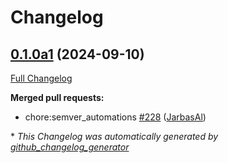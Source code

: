 # Changelog

## [0.1.0a1](https://github.com/OpenVoiceOS/OVOS-workshop/tree/0.1.0a1) (2024-09-10)

[Full Changelog](https://github.com/OpenVoiceOS/OVOS-workshop/compare/0.1.0...0.1.0a1)

**Merged pull requests:**

- chore:semver\_automations [\#228](https://github.com/OpenVoiceOS/OVOS-workshop/pull/228) ([JarbasAl](https://github.com/JarbasAl))



\* *This Changelog was automatically generated by [github_changelog_generator](https://github.com/github-changelog-generator/github-changelog-generator)*
